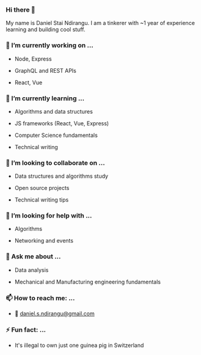 ### Hi there 👋
My name is Daniel Stai Ndirangu. I am a tinkerer with ~1 year of experience learning and building cool stuff.

### 🔭 I’m currently working on ...
- Node, Express

- GraphQL and REST APIs

- React, Vue
### 🌱 I’m currently learning ...
- Algorithms and data structures

- JS frameworks (React, Vue, Express)

- Computer Science fundamentals

- Technical writing
### 👯 I’m looking to collaborate on ...
- Data structures and algorithms study
- Open source projects

- Technical writing tips
### 🤔 I’m looking for help with ...
- Algorithms

- Networking and events

### 💬 Ask me about ...
- Data analysis

- Mechanical and Manufacturing engineering fundamentals

### 📫 How to reach me: ...

- :email: daniel.s.ndirangu@gmail.com

### ⚡ Fun fact: ...
- It's illegal to own just one guinea pig in Switzerland

